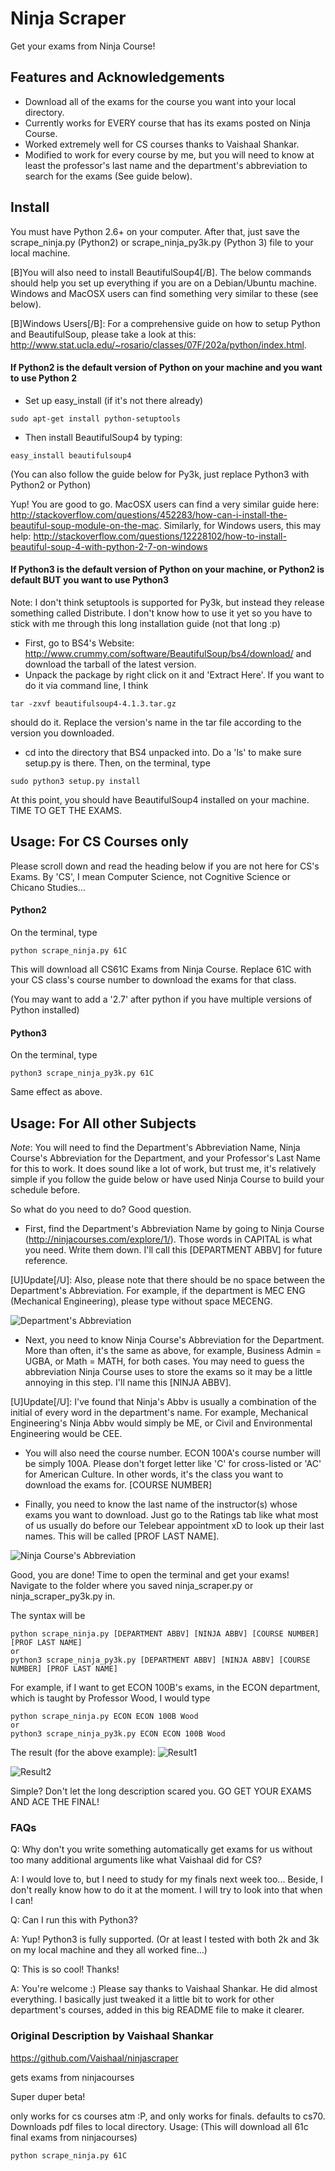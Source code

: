 Ninja Scraper
=============
Get your exams from Ninja Course!

## Features and Acknowledgements
* Download all of the exams for the course you want into your local directory.
* Currently works for EVERY course that has its exams posted on Ninja Course. 
* Worked extremely well for CS courses thanks to Vaishaal Shankar. 
* Modified to work for every course by me, but you will need to know at least the professor's last name and the department's abbreviation to search for the exams (See guide below).

## Install
You must have Python 2.6+ on your computer. After that, just save the scrape_ninja.py (Python2) or scrape_ninja_py3k.py (Python 3) file to your local machine. 

[B]You will also need to install BeautifulSoup4[/B]. The below commands should help you set up everything if you are on a Debian/Ubuntu machine. Windows and MacOSX users can find something very similar to these (see below).

[B]Windows Users[/B]: For a comprehensive guide on how to setup Python and BeautifulSoup, please take a look at this: http://www.stat.ucla.edu/~rosario/classes/07F/202a/python/index.html.

#### If Python2 is the default version of Python on your machine and you want to use Python 2

* Set up easy_install (if it's not there already)
```
sudo apt-get install python-setuptools
```

* Then install BeautifulSoup4 by typing:
```
easy_install beautifulsoup4
```

(You can also follow the guide below for Py3k, just replace Python3 with Python2 or Python)

Yup! You are good to go. MacOSX users can find a very similar guide here: http://stackoverflow.com/questions/452283/how-can-i-install-the-beautiful-soup-module-on-the-mac. Similarly, for Windows users, this may help: http://stackoverflow.com/questions/12228102/how-to-install-beautiful-soup-4-with-python-2-7-on-windows

#### If Python3 is the default version of Python on your machine, or Python2 is default BUT you want to use Python3

Note: I don't think setuptools is supported for Py3k, but instead they release something called Distribute. I don't know how to use it yet so you have to stick with me through this long installation guide (not that long :p)

* First, go to BS4's Website: http://www.crummy.com/software/BeautifulSoup/bs4/download/ and download the tarball of the latest version.
* Unpack the package by right click on it and 'Extract Here'. If you want to do it via command line, I think
```
tar -zxvf beautifulsoup4-4.1.3.tar.gz	 
```
 should do it. Replace the version's name in the tar file according to the version you downloaded.
* cd into the directory that BS4 unpacked into. Do a 'ls' to make sure setup.py is there. Then, on the terminal, type
```
sudo python3 setup.py install
```

At this point, you should have BeautifulSoup4 installed on your machine. TIME TO GET THE EXAMS.

## Usage: For CS Courses only
Please scroll down and read the heading below if you are not here for CS's Exams. By 'CS', I mean Computer Science, not Cognitive Science or Chicano Studies...

#### Python2

On the terminal, type  
```
python scrape_ninja.py 61C 
```
This will download all CS61C Exams from Ninja Course. Replace 61C with your CS class's course number to download the exams for that class. 

(You may want to add a '2.7' after python if you have multiple versions of Python installed)

#### Python3

On the terminal, type  
```
python3 scrape_ninja_py3k.py 61C 
```
Same effect as above. 

## Usage: For All other Subjects
*Note*: You will need to find the Department's Abbreviation Name, Ninja Course's Abbreviation for the Department, and your Professor's Last Name for this to work. It does sound like a lot of work, but trust me, it's relatively simple if you follow the guide below or have used Ninja Course to build your schedule before. 

So what do you need to do? Good question.

* First, find the Department's Abbreviation Name by going to Ninja Course (http://ninjacourses.com/explore/1/). Those words in CAPITAL is what you need. Write them down. I'll call this [DEPARTMENT ABBV] for future reference.

[U]Update[/U]: Also, please note that there should be no space between the Department's Abbreviation. For example, if the department is MEC ENG (Mechanical Engineering), please type without space MECENG. 

![Department's Abbreviation](https://raw.github.com/kqdtran/ninjascraper/master/img/department_abbr.png)

* Next, you need to know Ninja Course's Abbreviation for the Department. More than often, it's the same as above, for example, Business Admin = UGBA, or Math = MATH, for both cases. You may need to guess the abbreviation Ninja Course uses to store the exams so it may be a little annoying in this step. I'll name this [NINJA ABBV]. 

[U]Update[/U]: I've found that Ninja's Abbv is usually a combination of the initial of every word in the department's name. For example, Mechanical Engineering's Ninja Abbv would simply be ME, or Civil and Environmental Engineering would be CEE.  

* You will also need the course number. ECON 100A's course number will be simply 100A. Please don't forget letter like 'C' for cross-listed or 'AC' for American Culture. In other words, it's the class you want to download the exams for. [COURSE NUMBER]

* Finally, you need to know the last name of the instructor(s) whose exams you want to download. Just go to the Ratings tab like what most of us usually do before our Telebear appointment xD to look up their last names. This will be called [PROF LAST NAME].

![Ninja Course's Abbreviation](https://raw.github.com/kqdtran/ninjascraper/master/img/lastname.png)

Good, you are done! Time to open the terminal and get your exams! Navigate to the folder where you saved ninja_scraper.py or ninja_scraper_py3k.py in.

The syntax will be
```
python scrape_ninja.py [DEPARTMENT ABBV] [NINJA ABBV] [COURSE NUMBER] [PROF LAST NAME]
or
python3 scrape_ninja_py3k.py [DEPARTMENT ABBV] [NINJA ABBV] [COURSE NUMBER] [PROF LAST NAME]
```

For example, if I want to get ECON 100B's exams, in the ECON department, which is taught by Professor Wood, I would type
```
python scrape_ninja.py ECON ECON 100B Wood
or
python3 scrape_ninja_py3k.py ECON ECON 100B Wood
```

The result (for the above example):
![Result1](https://raw.github.com/kqdtran/ninjascraper/master/img/result1.png)


![Result2](https://raw.github.com/kqdtran/ninjascraper/master/img/result2.png)

Simple? Don't let the long description scared you. GO GET YOUR EXAMS AND ACE THE FINAL!

### FAQs
Q: Why don't you write something automatically get exams for us without too many additional arguments like what Vaishaal did for CS?

A: I would love to, but I need to study for my finals next week too... Beside, I don't really know how to do it at the moment. I will try to look into that when I can!

Q: Can I run this with Python3?

A: Yup! Python3 is fully supported. (Or at least I tested with both 2k and 3k on my local machine and they all worked fine...)

Q: This is so cool! Thanks!

A: You're welcome :) Please say thanks to Vaishaal Shankar. He did almost everything. I basically just tweaked it a little bit to work for other department's courses, added in this big README file to make it clearer. 


### Original Description by Vaishaal Shankar
https://github.com/Vaishaal/ninjascraper

gets exams from ninjacourses

Super duper beta!

only works for cs courses atm :P, and only works for finals.
defaults to cs70. Downloads pdf files to local directory.
Usage: (This will download all 61c final exams from ninjacourses)
```
python scrape_ninja.py 61C 
```
